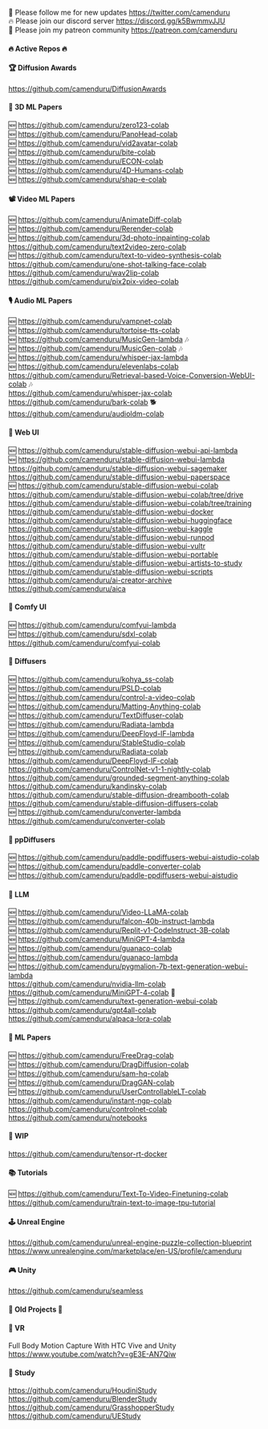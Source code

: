 🐣 Please follow me for new updates https://twitter.com/camenduru <br />
🔥 Please join our discord server https://discord.gg/k5BwmmvJJU <br />
🥳 Please join my patreon community https://patreon.com/camenduru <br />

#### 🔥 Active Repos 🔥

#### 🏆 Diffusion Awards
https://github.com/camenduru/DiffusionAwards <br />

#### 🧊 3D ML Papers
🆕 https://github.com/camenduru/zero123-colab <br />
🆕 https://github.com/camenduru/PanoHead-colab <br />
🆕 https://github.com/camenduru/vid2avatar-colab <br />
🆕 https://github.com/camenduru/bite-colab <br />
🆕 https://github.com/camenduru/ECON-colab <br />
🆕 https://github.com/camenduru/4D-Humans-colab <br />
🆕 https://github.com/camenduru/shap-e-colab <br />

#### 📽 Video ML Papers
🆕 https://github.com/camenduru/AnimateDiff-colab <br />
🆕 https://github.com/camenduru/Rerender-colab <br />
🆕 https://github.com/camenduru/3d-photo-inpainting-colab <br />
https://github.com/camenduru/text2video-zero-colab <br />
🆕 https://github.com/camenduru/text-to-video-synthesis-colab <br />
https://github.com/camenduru/one-shot-talking-face-colab <br />
https://github.com/camenduru/wav2lip-colab <br />
https://github.com/camenduru/pix2pix-video-colab <br />

#### 🎙 Audio ML Papers
🆕 https://github.com/camenduru/vampnet-colab <br />
🆕 https://github.com/camenduru/tortoise-tts-colab <br />
🆕 https://github.com/camenduru/MusicGen-lambda 🎶 <br />
🆕 https://github.com/camenduru/MusicGen-colab 🎶 <br />
🆕 https://github.com/camenduru/whisper-jax-lambda <br />
🆕 https://github.com/camenduru/elevenlabs-colab <br />
https://github.com/camenduru/Retrieval-based-Voice-Conversion-WebUI-colab 🎶 <br />
https://github.com/camenduru/whisper-jax-colab <br />
https://github.com/camenduru/bark-colab 🐕 <br />
https://github.com/camenduru/audioldm-colab <br />

#### 🧿 Web UI
🆕 https://github.com/camenduru/stable-diffusion-webui-api-lambda <br />
🆕 https://github.com/camenduru/stable-diffusion-webui-lambda <br />
https://github.com/camenduru/stable-diffusion-webui-sagemaker <br />
https://github.com/camenduru/stable-diffusion-webui-paperspace <br />
🆕 https://github.com/camenduru/stable-diffusion-webui-colab <br />
https://github.com/camenduru/stable-diffusion-webui-colab/tree/drive <br />
https://github.com/camenduru/stable-diffusion-webui-colab/tree/training <br />
https://github.com/camenduru/stable-diffusion-webui-docker <br />
https://github.com/camenduru/stable-diffusion-webui-huggingface <br />
https://github.com/camenduru/stable-diffusion-webui-kaggle <br />
https://github.com/camenduru/stable-diffusion-webui-runpod <br />
https://github.com/camenduru/stable-diffusion-webui-vultr <br />
https://github.com/camenduru/stable-diffusion-webui-portable <br />
https://github.com/camenduru/stable-diffusion-webui-artists-to-study <br />
https://github.com/camenduru/stable-diffusion-webui-scripts <br />
https://github.com/camenduru/ai-creator-archive <br />
https://github.com/camenduru/aica <br />

#### 🍥 Comfy UI
🆕 https://github.com/camenduru/comfyui-lambda <br />
🆕 https://github.com/camenduru/sdxl-colab <br />
https://github.com/camenduru/comfyui-colab <br />

#### 🧨 Diffusers
🆕 https://github.com/camenduru/kohya_ss-colab <br />
🆕 https://github.com/camenduru/PSLD-colab <br />
🆕 https://github.com/camenduru/control-a-video-colab <br />
🆕 https://github.com/camenduru/Matting-Anything-colab <br />
🆕 https://github.com/camenduru/TextDiffuser-colab <br />
🆕 https://github.com/camenduru/Radiata-lambda <br />
🆕 https://github.com/camenduru/DeepFloyd-IF-lambda  <br />
🆕 https://github.com/camenduru/StableStudio-colab <br />
🆕 https://github.com/camenduru/Radiata-colab <br />
https://github.com/camenduru/DeepFloyd-IF-colab <br />
https://github.com/camenduru/ControlNet-v1-1-nightly-colab <br />
https://github.com/camenduru/grounded-segment-anything-colab <br />
https://github.com/camenduru/kandinsky-colab <br />
https://github.com/camenduru/stable-diffusion-dreambooth-colab <br />
https://github.com/camenduru/stable-diffusion-diffusers-colab <br />
🆕 https://github.com/camenduru/converter-lambda <br />
https://github.com/camenduru/converter-colab <br />

#### 🧨 ppDiffusers
🆕 https://github.com/camenduru/paddle-ppdiffusers-webui-aistudio-colab <br />
🆕 https://github.com/camenduru/paddle-converter-colab <br />
🆕 https://github.com/camenduru/paddle-ppdiffusers-webui-aistudio <br />

#### 🦙 LLM
🆕 https://github.com/camenduru/Video-LLaMA-colab <br />
🆕 https://github.com/camenduru/falcon-40b-instruct-lambda <br />
🆕 https://github.com/camenduru/Replit-v1-CodeInstruct-3B-colab <br />
🆕 https://github.com/camenduru/MiniGPT-4-lambda <br />
🆕 https://github.com/camenduru/guanaco-colab <br />
🆕 https://github.com/camenduru/guanaco-lambda <br />
🆕 https://github.com/camenduru/pygmalion-7b-text-generation-webui-lambda <br />
https://github.com/camenduru/nvidia-llm-colab <br />
https://github.com/camenduru/MiniGPT-4-colab 👀 <br />
🆕 https://github.com/camenduru/text-generation-webui-colab <br />
https://github.com/camenduru/gpt4all-colab <br />
https://github.com/camenduru/alpaca-lora-colab <br />

#### 🎈 ML Papers
🆕 https://github.com/camenduru/FreeDrag-colab <br />
🆕 https://github.com/camenduru/DragDiffusion-colab <br />
🆕 https://github.com/camenduru/sam-hq-colab <br />
🆕 https://github.com/camenduru/DragGAN-colab <br />
🆕 https://github.com/camenduru/UserControllableLT-colab <br />
https://github.com/camenduru/instant-ngp-colab <br />
https://github.com/camenduru/controlnet-colab <br />
https://github.com/camenduru/notebooks <br />

#### 🚦 WIP
https://github.com/camenduru/tensor-rt-docker <br />

#### 📚 Tutorials
🆕 https://github.com/camenduru/Text-To-Video-Finetuning-colab <br />
https://github.com/camenduru/train-text-to-image-tpu-tutorial <br />

#### 🕹 Unreal Engine
https://github.com/camenduru/unreal-engine-puzzle-collection-blueprint <br />
https://www.unrealengine.com/marketplace/en-US/profile/camenduru <br />

#### 🎮 Unity
https://github.com/camenduru/seamless <br />

#### 🧯 Old Projects 🧯

#### 🥽 VR 
Full Body Motion Capture With HTC Vive and Unity <br />
https://www.youtube.com/watch?v=gE3E-AN7Qiw <br />

#### 👾 Study
https://github.com/camenduru/HoudiniStudy <br />
https://github.com/camenduru/BlenderStudy <br />
https://github.com/camenduru/GrasshopperStudy <br />
https://github.com/camenduru/UEStudy <br />
